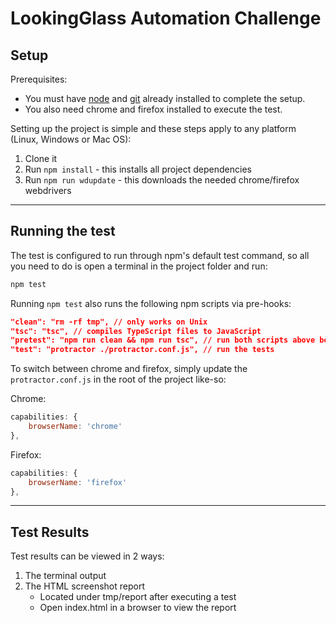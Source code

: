 # LookingGlass Automation Challenge

## Setup

Prerequisites:

- You must have [node](https://nodejs.org/en/download/) and [git](https://git-scm.com/downloads) already installed to complete the setup.
- You also need chrome and firefox installed to execute the test.

Setting up the project is simple and these steps apply to any platform (Linux, Windows or Mac OS):

1. Clone it
2. Run `npm install` - this installs all project dependencies
3. Run `npm run wdupdate` - this downloads the needed chrome/firefox webdrivers

---

## Running the test

The test is configured to run through npm's default test command, so all you need to do is open a terminal in the project folder and run: 
```bash
npm test
```

Running `npm test` also runs the following npm scripts via pre-hooks:

```json
"clean": "rm -rf tmp", // only works on Unix
"tsc": "tsc", // compiles TypeScript files to JavaScript
"pretest": "npm run clean && npm run tsc", // run both scripts above before test
"test": "protractor ./protractor.conf.js", // run the tests
```

To switch between chrome and firefox, simply update the `protractor.conf.js` in the root of the project like-so:

Chrome: 

```javascript
capabilities: {
    browserName: 'chrome'
},
```

Firefox:
```javascript
capabilities: {
    browserName: 'firefox'
},
```

---

## Test Results

Test results can be viewed in 2 ways:

1. The terminal output
2. The HTML screenshot report
   - Located under tmp/report after executing a test
   - Open index.html in a browser to view the report